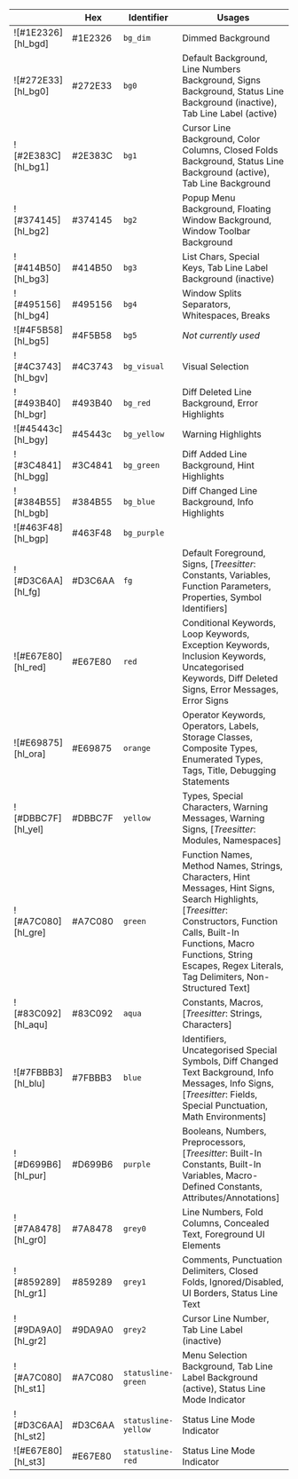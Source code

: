 |                    | Hex     | Identifier          | Usages                                                                                                                                                                                                                                                  |
| ------------------ | ------- | ------------------- | ------------------------------------------------------------------------------------------------------------------------------------------------------------------------------------------------------------------------------------------------------- |
| ![#1E2326][hl_bgd] | #1E2326 | `bg_dim`            | Dimmed Background                                                                                                                                                                                                                                       |
| ![#272E33][hl_bg0] | #272E33 | `bg0`               | Default Background, Line Numbers Background, Signs Background, Status Line Background (inactive), Tab Line Label (active)                                                                                                                               |
| ![#2E383C][hl_bg1] | #2E383C | `bg1`               | Cursor Line Background, Color Columns, Closed Folds Background, Status Line Background (active), Tab Line Background                                                                                                                                    |
| ![#374145][hl_bg2] | #374145 | `bg2`               | Popup Menu Background, Floating Window Background, Window Toolbar Background                                                                                                                                                                            |
| ![#414B50][hl_bg3] | #414B50 | `bg3`               | List Chars, Special Keys, Tab Line Label Background (inactive)                                                                                                                                                                                          |
| ![#495156][hl_bg4] | #495156 | `bg4`               | Window Splits Separators, Whitespaces, Breaks                                                                                                                                                                                                           |
| ![#4F5B58][hl_bg5] | #4F5B58 | `bg5`               | _Not currently used_                                                                                                                                                                                                                                    |
| ![#4C3743][hl_bgv] | #4C3743 | `bg_visual`         | Visual Selection                                                                                                                                                                                                                                        |
| ![#493B40][hl_bgr] | #493B40 | `bg_red`            | Diff Deleted Line Background, Error Highlights                                                                                                                                                                                                          |
| ![#45443c][hl_bgy] | #45443c | `bg_yellow`         | Warning Highlights                                                                                                                                                                                                                                      |
| ![#3C4841][hl_bgg] | #3C4841 | `bg_green`          | Diff Added Line Background, Hint Highlights                                                                                                                                                                                                             |
| ![#384B55][hl_bgb] | #384B55 | `bg_blue`           | Diff Changed Line Background, Info Highlights                                                                                                                                                                                                           |
| ![#463F48][hl_bgp] | #463F48 | `bg_purple`         |                                                                                                                                                                                                                                                         |
| ![#D3C6AA][hl_fg]  | #D3C6AA | `fg`                | Default Foreground, Signs, [_Treesitter_: Constants, Variables, Function Parameters, Properties, Symbol Identifiers]                                                                                                                                    |
| ![#E67E80][hl_red] | #E67E80 | `red`               | Conditional Keywords, Loop Keywords, Exception Keywords, Inclusion Keywords, Uncategorised Keywords, Diff Deleted Signs, Error Messages, Error Signs                                                                                                    |
| ![#E69875][hl_ora] | #E69875 | `orange`            | Operator Keywords, Operators, Labels, Storage Classes, Composite Types, Enumerated Types, Tags, Title, Debugging Statements                                                                                                                             |
| ![#DBBC7F][hl_yel] | #DBBC7F | `yellow`            | Types, Special Characters, Warning Messages, Warning Signs, [_Treesitter_: Modules, Namespaces]                                                                                                                                                         |
| ![#A7C080][hl_gre] | #A7C080 | `green`             | Function Names, Method Names, Strings, Characters, Hint Messages, Hint Signs, Search Highlights, [_Treesitter_: Constructors, Function Calls, Built-In Functions, Macro Functions, String Escapes, Regex Literals, Tag Delimiters, Non-Structured Text] |
| ![#83C092][hl_aqu] | #83C092 | `aqua`              | Constants, Macros, [_Treesitter_: Strings, Characters]                                                                                                                                                                                                  |
| ![#7FBBB3][hl_blu] | #7FBBB3 | `blue`              | Identifiers, Uncategorised Special Symbols, Diff Changed Text Background, Info Messages, Info Signs, [_Treesitter_: Fields, Special Punctuation, Math Environments]                                                                                     |
| ![#D699B6][hl_pur] | #D699B6 | `purple`            | Booleans, Numbers, Preprocessors, [_Treesitter_: Built-In Constants, Built-In Variables, Macro-Defined Constants, Attributes/Annotations]                                                                                                               |
| ![#7A8478][hl_gr0] | #7A8478 | `grey0`             | Line Numbers, Fold Columns, Concealed Text, Foreground UI Elements                                                                                                                                                                                      |
| ![#859289][hl_gr1] | #859289 | `grey1`             | Comments, Punctuation Delimiters, Closed Folds, Ignored/Disabled, UI Borders, Status Line Text                                                                                                                                                          |
| ![#9DA9A0][hl_gr2] | #9DA9A0 | `grey2`             | Cursor Line Number, Tab Line Label (inactive)                                                                                                                                                                                                           |
| ![#A7C080][hl_st1] | #A7C080 | `statusline-green`  | Menu Selection Background, Tab Line Label Background (active), Status Line Mode Indicator                                                                                                                                                               |
| ![#D3C6AA][hl_st2] | #D3C6AA | `statusline-yellow` | Status Line Mode Indicator                                                                                                                                                                                                                              |
| ![#E67E80][hl_st3] | #E67E80 | `statusline-red`    | Status Line Mode Indicator                                                                                                                                                                                                                              |
